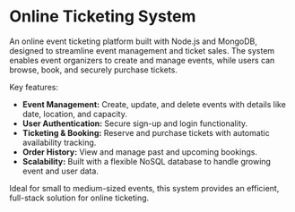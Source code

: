 # Online Ticketing System
An online event ticketing platform built with Node.js and MongoDB, designed to streamline event management and ticket sales. The system enables event organizers to create and manage events, while users can browse, book, and securely purchase tickets.

Key features:

- **Event Management:** Create, update, and delete events with details like date, location, and capacity.
- **User Authentication:** Secure sign-up and login functionality.
- **Ticketing & Booking:** Reserve and purchase tickets with automatic availability tracking.
- **Order History:** View and manage past and upcoming bookings.
- **Scalability:** Built with a flexible NoSQL database to handle growing event and user data.

Ideal for small to medium-sized events, this system provides an efficient, full-stack solution for online ticketing.

